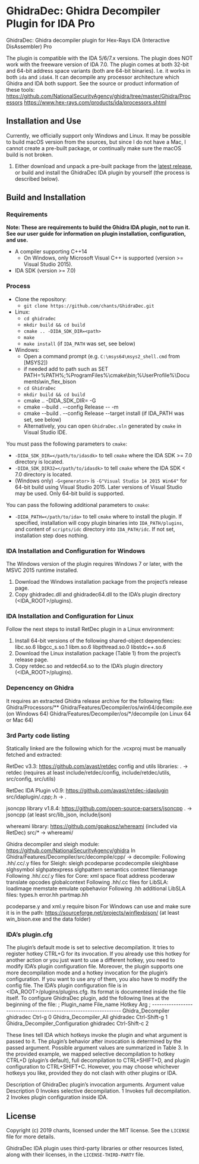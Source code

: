 # GhidraDec: Ghidra Decompiler Plugin for IDA Pro

GhidraDec: Ghidra decompiler plugin for Hex-Rays IDA (Interactive DisAssembler) Pro

The plugin is compatible with the IDA 5/6/7.x versions.
The plugin does NOT work with the freeware version of IDA 7.0.
The plugin comes at both 32-bit and 64-bit address space variants (both are 64-bit binaries). I.e. it works in both `ida` and `ida64`.
It can decompile any processor architecture which Ghidra and IDA both support.  See the source or product information of these tools:
https://github.com/NationalSecurityAgency/ghidra/tree/master/Ghidra/Processors
https://www.hex-rays.com/products/ida/processors.shtml

## Installation and Use

Currently, we officially support only Windows and Linux. It may be possible to build macOS version from the sources, but since I do not have a Mac, I cannot create a pre-built package, or continually make sure the macOS build is not broken.

1. Either download and unpack a pre-built package from the [latest release](https://github.com/chants/GhidraDec/releases/latest), or build and install the GhidraDec IDA plugin by yourself (the process is described below).

## Build and Installation

### Requirements

**Note: These are requirements to build the Ghidra IDA plugin, not to run it. See our user guide for information on plugin installation, configuration, and use.**

* A compiler supporting C++14
  * On Windows, only Microsoft Visual C++ is supported (version >= Visual Studio 2015).
* IDA SDK (version >= 7.0)

### Process

* Clone the repository:
  * `git clone https://github.com/chants/GhidraDec.git`
* Linux:
  * `cd ghidradec`
  * `mkdir build && cd build`
  * `cmake .. -DIDA_SDK_DIR=<path>`
  * `make`
  * `make install` (if `IDA_PATH` was set, see below)
* Windows:
  * Open a command prompt (e.g. `C:\msys64\msys2_shell.cmd` from [MSYS2])
  * if needed add to path such as SET PATH=%PATH%;%ProgramFiles%\cmake\bin;%UserProfile%\Documents\win_flex_bison
  * `cd GhidraDec`
  * `mkdir build && cd build`
  * cmake .. -DIDA_SDK_DIR=<path> -G<generator>
  * cmake --build . --config Release -- -m
  * cmake --build . --config Release --target install (if IDA_PATH was set, see below)
  * Alternatively, you can open `GhidraDec.sln` generated by `cmake` in Visual Studio IDE.

You must pass the following parameters to `cmake`:
* `-DIDA_SDK_DIR=</path/to/idasdk>` to tell `cmake` where the IDA SDK >= 7.0 directory is located.
* `-DIDA_SDK_DIR32=</path/to/idasdk>` to tell `cmake` where the IDA SDK < 7.0 directory is located.
* (Windows only) `-G<generator>` is `-G"Visual Studio 14 2015 Win64"` for 64-bit build using Visual Studio 2015. Later versions of Visual Studio may be used. Only 64-bit build is supported.

You can pass the following additional parameters to `cmake`:
* `-DIDA_PATH=</path/to/ida>` to tell `cmake` where to install the plugin. If specified, installation will copy plugin binaries into `IDA_PATH/plugins`, and content of `scripts/idc` directory into `IDA_PATH/idc`. If not set, installation step does nothing.

### IDA Installation and Configuration for Windows
The Windows version of the plugin requires Windows 7 or later, with the MSVC 2015 runtime installed.

1. Download the Windows installation package from the project’s release page.
2. Copy ghidradec.dll and ghidradec64.dll to the IDA’s plugin directory (<IDA_ROOT>/plugins).

### IDA Installation and Configuration for Linux
Follow the next steps to install RetDec plugin in a Linux environment:

1. Install 64-bit versions of the following shared-object dependencies:
libc.so.6 libgcc_s.so.1 libm.so.6 libpthread.so.0 libstdc++.so.6
2. Download the Linux installation package (Table 1) from the project’s release page.
3. Copy retdec.so and retdec64.so to the IDA’s plugin directory (<IDA_ROOT>/plugins).

### Depencency on Ghidra
It requires an extracted Ghidra release archive for the following files:
Ghidra/Processors/**
Ghidra/Features/Decompiler/os/win64/decompile.exe (on Windows 64)
Ghidra/Features/Decompiler/os/*/decompile (on Linux 64 or Mac 64)

### 3rd Party code listing
Statically linked are the following which for the .vcxproj must be manually fetched and extracted:

RetDec v3.3: https://github.com/avast/retdec config and utils libraries:
. -> retdec (requires at least include/retdec/config, include/retdec/utils, src/config, src/utils)

RetDec IDA Plugin v0.9: https://github.com/avast/retdec-idaplugin
src/idaplugin/*.cpp;*.h -> .

jsoncpp library v1.8.4: https://github.com/open-source-parsers/jsoncpp
. -> jsoncpp (at least src/lib_json, include/json)

whereami library: https://github.com/gpakosz/whereami (included via RetDec)
src/* -> whereami/

Ghidra decompiler and sleigh module: https://github.com/NationalSecurityAgency/ghidra
In Ghidra/Features/Decompiler/src/decompile/cpp/ -> decompile:
Following .hh/.cc/.y files for Sleigh: sleigh pcodeparse pcodecompile sleighbase slghsymbol slghpatexpress slghpattern semantics context filemanage
Following .hh/.cc/.y files for Core: xml space float address pcoderaw translate opcodes globalcontext
Following .hh/.cc files for LibSLA: loadimage memstate emulate opbehavior
Following .hh additional LibSLA files: types.h error.hh partmap.hh

pcodeparse.y and xml.y require bison
For Windows can use and make sure it is in the path: https://sourceforge.net/projects/winflexbison/ (at least win_bison.exe and the data folder)

### IDA’s plugin.cfg

The plugin’s default mode is set to selective decompilation. It tries to register hotkey CTRL+G for its invocation. If you already use this hotkey for another action or you just want to use a different hotkey, you need to modify IDA’s plugin configuration file. Moreover, the plugin supports one more decompilation mode and a hotkey invocation for the plugin’s configuration. If you want to use any of them, you also have to modify the config file. The IDA’s plugin configuration file is in <IDA_ROOT>/plugins/plugins.cfg. Its format is documented inside the file itself. To configure GhidraDec plugin, add the following lines at the beginning of the file:
; Plugin_name 						File_name 		Hotkey 		Arg
; -----------------------------------------------------------------
Ghidra_Decompiler 					ghidradec 		Ctrl-g 		 0
Ghidra_Decompiler_All 				ghidradec 		Ctrl-Shift-g 1
Ghidra_Decompiler_Configuration 	ghidradec 		Ctrl-Shift-c 2

These lines tell IDA which hotkeys invoke the plugin and what argument is passed to it. The plugin’s behavior after invocation is determined by the passed argument. Possible argument values are summarized in Table 3. In the provided example, we mapped selective decompilation to hotkey CTRL+D (plugin’s default), full decompilation to CTRL+SHIFT+D, and plugin configuration to CTRL+SHIFT+C. However, you may choose whichever hotkeys you like, provided they do not clash with other plugins or IDA.

Description of GhidraDec plugin’s invocation arguments.
Argument value 		Description
0 					Invokes selective decompilation.
1 					Invokes full decompilation.
2 					Invokes plugin configuration inside IDA.

## License

Copyright (c) 2019 chants, licensed under the MIT license. See the `LICENSE` file for more details.

GhidraDec IDA plugin uses third-party libraries or other resources listed, along with their licenses, in the `LICENSE-THIRD-PARTY` file.